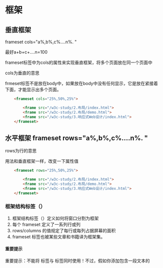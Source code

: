 # 框架

## 垂直框架 

frameset cols="a%,b%,c%....n%. "

最好a+b+c+....n=100

frameset标签中为cols的属性来实现垂直框架，将多个页面放在同一个页面中

cols为垂直的意思

frmeset标签不是放在body中，如果放在body中没有任何显示，它是放在<html>紧接着下面，才能显示出多个页面。

```html
    <frameset cols="25%,50%,25%">

        <frame src="/w3c-study/2.布局/index.html">
        <frame src="/w3c-study/2.布局/demo.html">
        <frame src="/w3c-study/3.响应式Web设计/index.html">       
    </frameset>
```

## 水平框架  frameset rows="a%,b%,c%....n%. "

rows为行的意思

用法和垂直框架一样，改变一下属性值

```html
    <frameset rows="25%,50%,25%">

        <frame src="/w3c-study/2.布局/index.html">
        <frame src="/w3c-study/2.布局/demo.html">
        <frame src="/w3c-study/3.响应式Web设计/index.html">       
    </frameset>
```


### 框架结构标签（<frameset>）


1. 框架结构标签（<frameset>）定义如何将窗口分割为框架
2. 每个 frameset 定义了一系列行或列
3. rows/columns 的值规定了每行或每列占据屏幕的面积
4. frameset 标签也被某些文章和书籍译为框架集。

#### 重要提示

重要提示：不能将 <body></body> 标签与 <frameset></frameset> 标签同时使用！不过，假如你添加包含一段文本的 <noframes> 标签，就必须将这段文字嵌套于 <body></body> 标签内。（在下面的第一个实例中，可以查看它是如何实现的。）

```html
<html>

<frameset cols="25%,50%,25%">
  <frame src="/example/html/frame_a.html">
  <frame src="/example/html/frame_b.html">
  <frame src="/example/html/frame_c.html">

<noframes>
<body>您的浏览器无法处理框架！</body>
</noframes>

</frameset>

</html>

```

### 框架标签（Frame）

Frame 标签定义了放置在每个框架中的 HTML 文档

假如一个框架有可见边框，用户可以拖动边框来改变它的大小。为了避免这种情况发生，可以在 <frame> 标签中加入：noresize="noresize"。

```html
<frame src="..." noresize="noresize">

```

如果浏览器不支持框架，则添加"<noframes>"标签

```html
<html>
<frameset cols="25%,50%,25%">
  <frame src="/example/html/frame_a.html">
  <frame src="/example/html/frame_b.html">
  <frame src="/example/html/frame_c.html">

<noframes>
<body>您的浏览器无法处理框架！</body>
</noframes>

</frameset>
</html>
```
